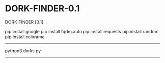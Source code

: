 # DORK-FINDER-0.1
DORK FINDER [0.1]


pip install google
pip install tqdm.auto
pip install requests
pip install random
pip install colorama


<hr> python3 dorks.py <hr>

